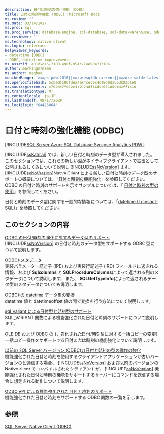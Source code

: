 ```yaml
---
description: 日付と時刻の強化機能 (ODBC)
title: 日付と時刻の強化 (ODBC) |Microsoft Docs
ms.custom: ''
ms.date: 03/14/2017
ms.prod: sql
ms.prod_service: database-engine, sql-database, sql-data-warehouse, pdw
ms.reviewer: ''
ms.technology: native-client
ms.topic: reference
helpviewer_keywords:
- date/time [ODBC]
- ODBC, date/time improvements
ms.assetid: e31d5ca5-2103-498f-954c-1ee93e217186
author: markingmyname
ms.author: maghan
monikerRange: '>=aps-pdw-2016||=azuresqldb-current||=azure-sqldw-latest||>=sql-server-2016||=sqlallproducts-allversions||>=sql-server-linux-2017||=azuresqldb-mi-current'
ms.openlocfilehash: 5cbed5106fdea4a74cec0c4d08d0da653b03c1e0
ms.sourcegitcommit: e700497f962e4c2274df16d9e651059b42ff1a10
ms.translationtype: MT
ms.contentlocale: ja-JP
ms.lasthandoff: 08/17/2020
ms.locfileid: "88423864"
---
```

# <a name="date-and-time-improvements-odbc"></a>日付と時刻の強化機能 (ODBC)
[!INCLUDE[SQL Server Azure SQL Database Synapse Analytics PDW ](../../includes/applies-to-version/sql-asdb-asdbmi-asa-pdw.md)]

  [!INCLUDE[ssKatmai](../../includes/sskatmai-md.md)] では、新しい日付と時刻のデータ型が導入されました。 このセクションでは、これらの新しい型がネイティブクライアントで拡張として公開されるしくみについて説明し [!INCLUDE[ssNoVersion](../../includes/ssnoversion-md.md)] ます。 [!INCLUDE[ssNoVersion](../../includes/ssnoversion-md.md)]Native Client による新しい日付と時刻のデータ型のサポートの概要については、「[日付と時刻の機能強化](../../relational-databases/native-client/features/date-and-time-improvements.md)」を参照してください。 ODBC の日付と時刻のサポートを示すサンプルについては、「 [日付と時刻の型の使用](../../relational-databases/native-client-odbc-how-to/use-date-and-time-types.md)」を参照してください。  
  
 日付と時刻のデータ型に関する一般的な情報については、「[datetime &#40;Transact-SQL&#41;](../../t-sql/data-types/datetime-transact-sql.md)」を参照してください。  
  
## <a name="in-this-section"></a>このセクションの内容  
 [ODBC の日付/時刻の強化に対するデータ型のサポート](../../relational-databases/native-client-odbc-date-time/data-type-support-for-odbc-date-and-time-improvements.md)  
 [!INCLUDE[ssNoVersion](../../includes/ssnoversion-md.md)] の日付と時刻のデータ型をサポートする ODBC 型について説明します。  
  
 [ODBC&#41;&#40;メタデータ ](https://msdn.microsoft.com/library/99133efc-b1f2-46e9-8203-d90c324a8e4c)  
 実装パラメーター記述子 (IPD) および実装行記述子 (IRD) フィールドに返される情報、および **Sqlcolumns** と **SQLProcedureColumns**によって返される列のメタデータについて説明します。 また、 **SQLGetTypeInfo**によって返されるデータ型のメタデータについても説明します。  
  
 [ODBC&#41;&#40;の datetime データ型の変換 ](../../relational-databases/native-client-odbc-date-time/datetime-data-type-conversions-odbc.md)  
 datetime 値と datetimeoffset 値の間で変換を行う方法について説明します。  
  
 [sql_variant による日付型と時刻型のサポート](../../relational-databases/native-client-odbc-date-time/sql-variant-support-for-date-and-time-types.md)  
 SQL_VARIANT 関数による機能強化された日付と時刻のサポートについて説明します。  
  
 [OLE DB および ODBC の &#40;、強化された日付/時刻型に対する一括コピーの変更&#41;](../../relational-databases/native-client-odbc-date-time/bulk-copy-changes-for-enhanced-date-and-time-types-ole-db-and-odbc.md)  
 一括コピー操作をサポートする日付または時刻の機能強化について説明します。  
  
 [以前の SQL Server バージョン &#40;ODBC&#41;の日付と時刻の型の動作の強化 ](../../relational-databases/native-client-odbc-date-time/enhanced-date-and-time-type-behavior-with-previous-sql-server-versions-odbc.md)  
 機能強化された日付と時刻を使用するクライアントアプリケーションが古いバージョンのと通信する場合、 [!INCLUDE[ssNoVersion](../../includes/ssnoversion-md.md)] および以前のバージョンの Native client でコンパイルされたクライアントが、 [!INCLUDE[ssNoVersion](../../includes/ssnoversion-md.md)] 機能強化された日付と時刻の機能をサポートするサーバーにコマンドを送信する場合に想定される動作について説明します。  
  
 [ODBC API による機能強化された日付と時刻のサポート](../../relational-databases/native-client-odbc-date-time/odbc-api-support-for-enhanced-date-and-time-features.md)  
 機能強化された日付と時刻をサポートする ODBC 関数の一覧を示します。  
  
## <a name="see-also"></a>参照  
 [SQL Server Native Client &#40;ODBC&#41;](../../relational-databases/native-client/odbc/sql-server-native-client-odbc.md)  
  
  
